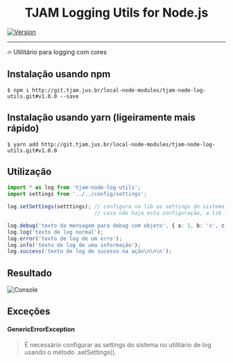 <h1 align="center">TJAM Logging Utils for Node.js</h1>

[![Version](https://img.shields.io/badge/Versão-v1.0.0-green.svg)](http://git.tjam.jus.br/local-node-modules/)

---

:fire: Utilitário para logging com cores

## Instalação usando npm
   
```
$ npm i http://git.tjam.jus.br/local-node-modules/tjam-node-log-utils.git#v1.0.0 --save
```

## Instalação usando yarn (ligeiramente mais rápido)
   
```
$ yarn add http://git.tjam.jus.br/local-node-modules/tjam-node-log-utils.git#v1.0.0
```

## Utilização
```typescript
import * as log from 'tjam-node-log-utils';
import settings from '../../config/settings';

log.setSettings(setttings); // configura na lib as settings do sistema
                            // caso não haja esta configuração, a lib lançará um GenericErrorException

log.debug('texto da mensagem para debug com objeto', { a: 1, b: 'x', c: ['www','localost'] });
log.log('texto de log normal');
log.error('texto de log de um erro');
log.info('texto de log de uma informação');
log.success('texto de log de sucesso na ação\n\n\n');

```

## Resultado

![Console](http://git.tjam.jus.br/local-node-modules/tjam-node-log-utils/raw/master/log.png "console")


## Exceções

#### GenericErrorException
>É necessário configurar as settings do sistema no utilitário de log usando o método .setSettings().